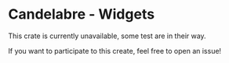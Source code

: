 # Candelabre - Widgets

This crate is currently unavailable, some test are in their way.

If you want to participate to this create, feel free to open an issue!
